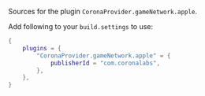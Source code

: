 Sources for the plugin `CoronaProvider.gameNetwork.apple`.

Add following to your `build.settings` to use:
```lua
{
    plugins = {
        "CoronaProvider.gameNetwork.apple" = {
            publisherId = "com.coronalabs",
        },
    },
}
```
